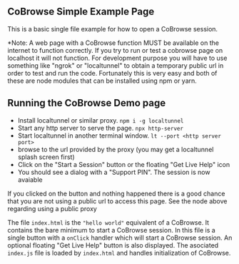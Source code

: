 ## CoBrowse Simple Example Page

This is a basic single file example for how to open a CoBrowse session.

*Note: 
A web page with a CoBrowse function MUST be available on the internet to function correctly. If you try to run or test a cobrowse page on localhost it will not function.  For development purpose you will have to use something like "ngrok" or "localtunnel" to obtain a temporary public url in order to test and run the code.  Fortunately this is very easy and both of these are node modules that can be installed using npm or yarn.

## Running the CoBrowse Demo page
- Install localtunnel or similar proxy.  `npm i -g localtunnel`
- Start any http server to serve the page.   `npx http-server`
- Start localtunnel in another terminal window.  `lt --port <http server port>`
- browse to the url provided by the proxy (you may get a localtunnel splash screen first)
- Click on the "Start a Session" button or the floating "Get Live Help" icon
- You should see a dialog with a "Support PIN".  The session is now avaiable

If you clicked on the button and nothing happened there is a good chance that you are not using a public url to access this page.  See the node above regarding using a public proxy

The file `index.html` is the `"hello world"` equivalent of a CoBrowse.  It contains the bare minimum to start a CoBrowse session.  In this file is a single button with a `onClick` handler which will start a CoBrowse session. An optional floating "Get Live Help" button is also displayed.  The asociated `index.js` file is loaded by `index.html` and handles initialization of CoBrowse. 

